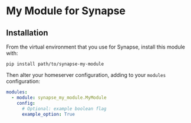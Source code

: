 # My Module for Synapse

## Installation

From the virtual environment that you use for Synapse, install this module with:
```shell
pip install path/to/synapse-my-module
```

Then alter your homeserver configuration, adding to your `modules` configuration:
```yaml
modules:
  - module: synapse_my_module.MyModule
    config:
      # Optional: example boolean flag
      example_option: True
```
